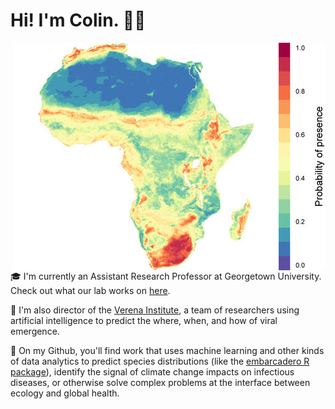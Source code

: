 
# Hi! I'm Colin. 👨‍🎤 
<img align="right" src="presence.jpg" width="500">

🎓 I'm currently an Assistant Research Professor at Georgetown University. Check out what our lab works on [here](https://www.carlsonlab.bio).

🦠 I'm also director of the [Verena Institute](https://www.viralemergence.org), a team of researchers using artificial intelligence to predict the where, when, and how of viral emergence.

🔢 On my Github, you'll find work that uses machine learning and other kinds of data analytics to predict species distributions (like the [embarcadero R package](https://www.github.com/cjcarlson/embarcadero)), identify the signal of climate change impacts on infectious diseases, or otherwise solve complex problems at the interface between ecology and global health.
